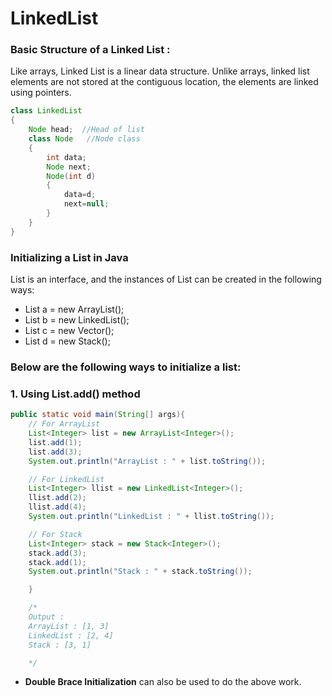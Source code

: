 # LinkedList

### Basic Structure of a Linked List :

Like arrays, Linked List is a linear data structure. Unlike arrays, linked list elements are not stored at the contiguous location, the elements are linked using pointers.

```java
class LinkedList
{
    Node head;  //Head of list
    class Node   //Node class
    {
        int data;
        Node next;
        Node(int d)
        {
            data=d;
            next=null;
        }
    }
}
```


### Initializing a List in Java

List is an interface, and the instances of List can be created in the following ways:

- List a = new ArrayList();
- List b = new LinkedList();
- List c = new Vector(); 
- List d = new Stack(); 

### Below are the following ways to initialize a list:

### 1. Using List.add() method


```java
public static void main(String[] args){
    // For ArrayList
    List<Integer> list = new ArrayList<Integer>();
    list.add(1);
    list.add(3);
    System.out.println("ArrayList : " + list.toString());

    // For LinkedList
    List<Integer> llist = new LinkedList<Integer>();
    llist.add(2);
    llist.add(4);
    System.out.println("LinkedList : " + llist.toString());

    // For Stack
    List<Integer> stack = new Stack<Integer>();
    stack.add(3);
    stack.add(1);
    System.out.println("Stack : " + stack.toString());

    }

    /*
    Output :
    ArrayList : [1, 3]
    LinkedList : [2, 4]
    Stack : [3, 1]

    */

```

- **Double Brace Initialization** can also be used to do the above work.





